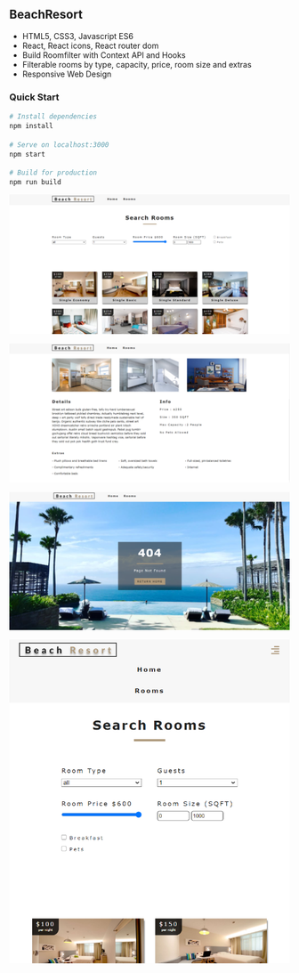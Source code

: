 ## BeachResort
- HTML5, CSS3, Javascript ES6
- React, React icons, React router dom
- Build Roomfilter with Context API and Hooks
- Filterable rooms by type, capacity, price, room size and extras
- Responsive Web Design
### Quick Start

```bash
# Install dependencies
npm install

# Serve on localhost:3000
npm start

# Build for production
npm run build
```
![image](https://github.com/Ccj82378/BeachResort/blob/master/preview_img/preview1.png)

![image](https://github.com/Ccj82378/BeachResort/blob/master/preview_img/preview2.png)

![image](https://github.com/Ccj82378/BeachResort/blob/master/preview_img/preview3.png)

![image](https://github.com/Ccj82378/BeachResort/blob/master/preview_img/preview4.png)